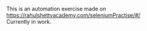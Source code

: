 This is an automation exercise made on https://rahulshettyacademy.com/seleniumPractise/#/  
Currently in work.  
